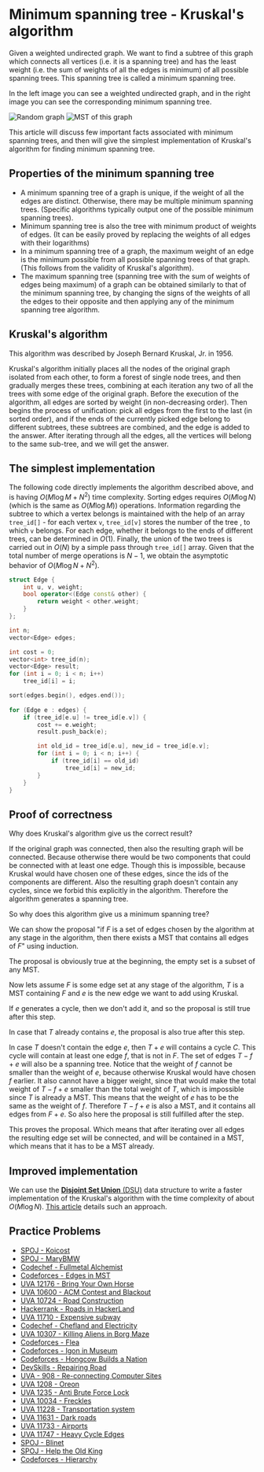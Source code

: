 <!--?title Minimum spanning tree - Kruskal's algorithm -->

# Minimum spanning tree - Kruskal's algorithm

Given a weighted undirected graph.
We want to find a subtree of this graph which connects all vertices (i.e. it is a spanning tree) and has the least weight (i.e. the sum of weights of all the edges is minimum) of all possible spanning trees.
This spanning tree is called a minimum spanning tree.

In the left image you can see a weighted undirected graph, and in the right image you can see the corresponding minimum spanning tree.

![Random graph](&imgroot&/MST_before.png) ![MST of this graph](&imgroot&/MST_after.png)

This article will discuss few important facts associated with minimum spanning trees, and then will give the simplest implementation of Kruskal's algorithm for finding minimum spanning tree.

## Properties of the minimum spanning tree

* A minimum spanning tree of a graph is unique, if the weight of all the edges are distinct. Otherwise, there may be multiple minimum spanning trees.
  (Specific algorithms typically output one of the possible minimum spanning trees).
* Minimum spanning tree is also the tree with minimum product of weights of edges.
  (It can be easily proved by replacing the weights of all edges with their logarithms)
* In a minimum spanning tree of a graph, the maximum weight of an edge is the minimum possible from all possible spanning trees of that graph.
  (This follows from the validity of Kruskal's algorithm).
* The maximum spanning tree (spanning tree with the sum of weights of edges being maximum) of a graph can be obtained similarly to that of the minimum spanning tree, by changing the signs of the weights of all the edges to their opposite and then applying any of the minimum spanning tree algorithm.

## Kruskal's algorithm

This algorithm was described by Joseph Bernard Kruskal, Jr. in 1956.

Kruskal's algorithm initially places all the nodes of the original graph isolated from each other, to form a forest of single node trees, and then gradually merges these trees, combining at each iteration any two of all the trees with some edge of the original graph. Before the execution of the algorithm, all edges are sorted by weight (in non-decreasing order). Then begins the process of unification: pick all edges from the first to the last (in sorted order), and if the ends of the currently picked edge belong to different subtrees, these subtrees are combined, and the edge is added to the answer. After iterating through all the edges, all the vertices will belong to the same sub-tree, and we will get the answer.

## The simplest implementation

The following code directly implements the algorithm described above, and is having $O(M \log M + N^2)$ time complexity.
Sorting edges requires $O(M \log N)$ (which is the same as $O(M \log M)$) operations.
Information regarding the subtree to which a vertex belongs is maintained with the help of an array `tree_id[]` - for each vertex `v`, `tree_id[v]` stores the number of the tree , to which `v` belongs.
For each edge, whether it belongs to the ends of different trees, can be determined in $O(1)$.
Finally, the union of the two trees is carried out in $O(N)$ by a simple pass through `tree_id[]` array.
Given that the total number of merge operations is $N-1$, we obtain the asymptotic behavior of $O(M \log N + N^2)$.

```cpp
struct Edge {
    int u, v, weight;
    bool operator<(Edge const& other) {
        return weight < other.weight;
    }
};

int n;
vector<Edge> edges;

int cost = 0;
vector<int> tree_id(n);
vector<Edge> result;
for (int i = 0; i < n; i++)
    tree_id[i] = i;

sort(edges.begin(), edges.end());
   
for (Edge e : edges) {
    if (tree_id[e.u] != tree_id[e.v]) {
        cost += e.weight;
        result.push_back(e);

        int old_id = tree_id[e.u], new_id = tree_id[e.v];
        for (int i = 0; i < n; i++) {
            if (tree_id[i] == old_id)
                tree_id[i] = new_id;
        }
    }
}
```

## Proof of correctness

Why does Kruskal's algorithm give us the correct result?

If the original graph was connected, then also the resulting graph will be connected.
Because otherwise there would be two components that could be connected with at least one edge. Though this is impossible, because Kruskal would have chosen one of these edges, since the ids of the components are different.
Also the resulting graph doesn't contain any cycles, since we forbid this explicitly in the algorithm.
Therefore the algorithm generates a spanning tree.

So why does this algorithm give us a minimum spanning tree?

We can show the proposal "if $F$ is a set of edges chosen by the algorithm at any stage in the algorithm, then there exists a MST that contains all edges of $F$" using induction.

The proposal is obviously true at the beginning, the empty set is a subset of any MST.

Now lets assume $F$ is some edge set at any stage of the algorithm, $T$ is a MST containing $F$ and $e$ is the new edge we want to add using Kruskal.

If $e$ generates a cycle, then we don't add it, and so the proposal is still true after this step.

In case that $T$ already contains $e$, the proposal is also true after this step.

In case $T$ doesn't contain the edge $e$, then $T + e$ will contains a cycle $C$.
This cycle will contain at least one edge $f$, that is not in $F$.
The set of edges $T - f + e$ will also be a spanning tree. 
Notice that the weight of $f$ cannot be smaller than the weight of $e$, because otherwise Kruskal would have chosen $f$ earlier.
It also cannot have a bigger weight, since that would make the total weight of $T - f + e$ smaller than the total weight of $T$, which is impossible since $T$ is already a MST.
This means that the weight of $e$ has to be the same as the weight of $f$.
Therefore $T - f + e$ is also a MST, and it contains all edges from $F + e$.
So also here the proposal is still fulfilled after the step.

This proves the proposal.
Which means that after iterating over all edges the resulting edge set will be connected, and will be contained in a MST, which means that it has to be a MST already.

## Improved implementation

We can use the [**Disjoint Set Union** (DSU)](./data_structures/disjoint_set_union.html) data structure to write a faster implementation of the Kruskal's algorithm with the time complexity of about $O(M \log N)$. [This article](./graph/mst_kruskal_with_dsu.html) details such an approach.

## Practice Problems

* [SPOJ - Koicost](http://www.spoj.com/problems/KOICOST/)
* [SPOJ - MaryBMW](http://www.spoj.com/problems/MARYBMW/)
* [Codechef - Fullmetal Alchemist](https://www.codechef.com/ICL2016/problems/ICL16A)
* [Codeforces - Edges in MST](http://codeforces.com/contest/160/problem/D)
* [UVA 12176 - Bring Your Own Horse](https://uva.onlinejudge.org/index.php?option=com_onlinejudge&Itemid=8&page=show_problem&problem=3328)
* [UVA 10600 - ACM Contest and Blackout](https://uva.onlinejudge.org/index.php?option=com_onlinejudge&Itemid=8&page=show_problem&problem=1541)
* [UVA 10724 - Road Construction](https://uva.onlinejudge.org/index.php?option=onlinejudge&page=show_problem&problem=1665)
* [Hackerrank - Roads in HackerLand](https://www.hackerrank.com/contests/june-world-codesprint/challenges/johnland/problem)
* [UVA 11710 - Expensive subway](https://uva.onlinejudge.org/index.php?option=com_onlinejudge&Itemid=8&page=show_problem&problem=2757)
* [Codechef - Chefland and Electricity](https://www.codechef.com/problems/CHEFELEC)
* [UVA 10307 - Killing Aliens in Borg Maze](https://uva.onlinejudge.org/index.php?option=com_onlinejudge&Itemid=8&page=show_problem&problem=1248)
* [Codeforces - Flea](http://codeforces.com/problemset/problem/32/C)
* [Codeforces - Igon in Museum](http://codeforces.com/problemset/problem/598/D)
* [Codeforces - Hongcow Builds a Nation](http://codeforces.com/problemset/problem/744/A)
* [DevSkills - Repairing Road](https://devskill.com/CodingProblems/ViewProblem/344)
* [UVA - 908 - Re-connecting Computer Sites](https://uva.onlinejudge.org/index.php?option=com_onlinejudge&Itemid=8&page=show_problem&problem=849)
* [UVA 1208 - Oreon](https://uva.onlinejudge.org/index.php?option=com_onlinejudge&Itemid=8&page=show_problem&problem=3649)
* [UVA 1235 - Anti Brute Force Lock](https://uva.onlinejudge.org/index.php?option=com_onlinejudge&Itemid=8&page=show_problem&problem=3676)
* [UVA 10034 - Freckles](https://uva.onlinejudge.org/index.php?option=com_onlinejudge&Itemid=8&page=show_problem&problem=975)
* [UVA 11228 - Transportation system](https://uva.onlinejudge.org/index.php?option=onlinejudge&page=show_problem&problem=2169)
* [UVA 11631 - Dark roads](https://uva.onlinejudge.org/index.php?option=com_onlinejudge&Itemid=8&page=show_problem&problem=2678)
* [UVA 11733 - Airports](https://uva.onlinejudge.org/index.php?option=com_onlinejudge&Itemid=8&page=show_problem&problem=2833)
* [UVA 11747 - Heavy Cycle Edges](https://uva.onlinejudge.org/index.php?option=com_onlinejudge&Itemid=8&page=show_problem&problem=2847)
* [SPOJ - Blinet](http://www.spoj.com/problems/BLINNET/)
* [SPOJ - Help the Old King](http://www.spoj.com/problems/IITKWPCG/)
* [Codeforces - Hierarchy](http://codeforces.com/contest/17/problem/B)
